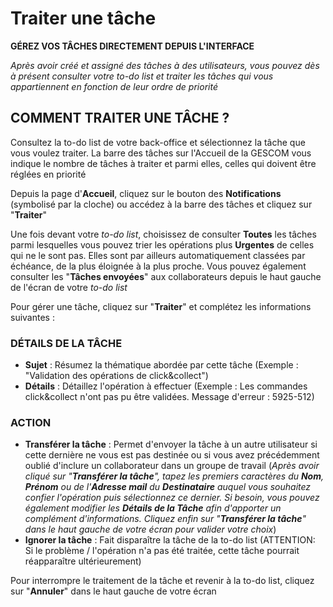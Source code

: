 # Traiter une tâche

**GÉREZ VOS TÂCHES DIRECTEMENT DEPUIS L'INTERFACE**

_Après avoir créé et assigné des tâches à des utilisateurs, vous pouvez dès à présent consulter votre to-do list et traiter les tâches qui vous appartiennent en fonction de leur ordre de priorité_

## COMMENT TRAITER UNE TÂCHE ?

Consultez la to-do list de votre back-office et sélectionnez la tâche que vous voulez traiter. La barre des tâches sur l'Accueil de la GESCOM vous indique le nombre de tâches à traiter et parmi elles, celles qui doivent être réglées en priorité

Depuis la page d'**Accueil**, cliquez sur le bouton des **Notifications** (symbolisé par la cloche) ou accédez à la barre des tâches et cliquez sur "**Traiter**" 

Une fois devant votre _to-do list_, choisissez de consulter **Toutes** les tâches parmi lesquelles vous pouvez trier les opérations plus **Urgentes** de celles qui ne le sont pas. Elles sont par ailleurs automatiquement classées par échéance, de la plus éloignée à la plus proche. Vous pouvez également consulter les "**Tâches envoyées**" aux collaborateurs depuis le haut gauche de l'écran de votre _to-do list_

Pour gérer une tâche, cliquez sur "**Traiter**" et complétez les informations suivantes : 

### DÉTAILS DE LA TÂCHE

* **Sujet** : Résumez la thématique abordée par cette tâche (Exemple : "Validation des opérations de click&collect")
* **Détails** : Détaillez l'opération à effectuer (Exemple : Les commandes click&collect n'ont pas pu être validées. Message d'erreur : 5925-512)

### ACTION

* **Transférer la tâche** : Permet d'envoyer la tâche à un autre utilisateur si cette dernière ne vous est pas destinée ou si vous avez précédemment oublié d'inclure un collaborateur dans un groupe de travail (_Après avoir cliqué sur "**Transférer la tâche**", tapez les premiers caractères du **Nom**, **Prénom** ou de l'**Adresse mail** du **Destinataire** auquel vous souhaitez confier l'opération puis sélectionnez ce dernier. Si besoin, vous pouvez également modifier les **Détails de la Tâche** afin d'apporter un complément d'informations. Cliquez enfin sur "**Transférer la tâche**" dans le haut gauche de votre écran pour valider votre choix_)
* **Ignorer la tâche** : Fait disparaître la tâche de la to-do list (ATTENTION: Si le problème / l'opération n'a pas été traitée, cette tâche pourrait réapparaître ultérieurement)

Pour interrompre le traitement de la tâche et revenir à la to-do list, cliquez sur "**Annuler**" dans le haut gauche de votre écran